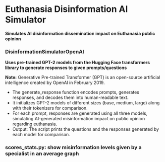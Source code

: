 # Euthanasia Disinformation AI Simulator

**Simulates AI disinformation dissemination impact on Euthanasia public opinion**

### DisinformationSimulatorOpenAI

**Uses pre-trained GPT-2 models from the Hugging Face transformers library to generate responses to given prompts/questions**

**Note:** Generative Pre-trained Transformer (GPT) is an open-source artificial intelligence created by OpenAI in February 2019.

- The generate_response function encodes prompts, generates responses, and decodes them into human-readable text.
- It initializes GPT-2 models of different sizes (base, medium, large) along with their tokenizers for comparison.
- For each prompt, responses are generated using all three models, simulating AI-generated misinformation impact on public opinion regarding euthanasia.
- Output: The script prints the questions and the responses generated by each model for comparison.

### scores_stats.py: show misinformation levels given by a specialist in an average graph
